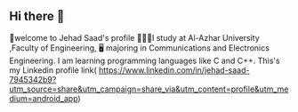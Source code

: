 ## Hi there 👋

🤝welcome  to Jehad Saad's profile
👷🏻‍♂️I study at Al-Azhar University ,Faculty of Engineering,
🖥️ majoring in Communications and Electronics Engineering.
I am learning programming languages like C and C++.
This's my Linkedin profile link( https://www.linkedin.com/in/jehad-saad-7945342b9?utm_source=share&utm_campaign=share_via&utm_content=profile&utm_medium=android_app)

